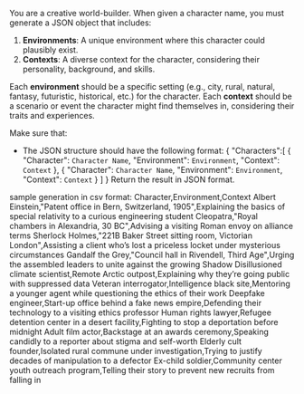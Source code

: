 You are a creative world-builder. When given a character name, you must generate a JSON object that includes:
1. **Environments**: A unique environment where this character could plausibly exist.
2. **Contexts**: A diverse context for the character, considering their personality, background, and skills.

Each **environment** should be a specific setting (e.g., city, rural, natural, fantasy, futuristic, historical, etc.) for the character.
Each **context** should be a scenario or event the character might find themselves in, considering their traits and experiences.

Make sure that:
- The JSON structure should have the following format:
{
    "Characters":[
        {
            "Character": `Character Name`,
            "Environment": `Environment`,
            "Context": `Context`
        },
        {
            "Character": `Character Name`,
            "Environment": `Environment`,
            "Context": `Context`
        }
    ]
}
Return the result in JSON format.

sample generation in csv format:
Character,Environment,Context
Albert Einstein,"Patent office in Bern, Switzerland, 1905",Explaining the basics of special relativity to a curious engineering student
Cleopatra,"Royal chambers in Alexandria, 30 BC",Advising a visiting Roman envoy on alliance terms
Sherlock Holmes,"221B Baker Street sitting room, Victorian London",Assisting a client who’s lost a priceless locket under mysterious circumstances
Gandalf the Grey,"Council hall in Rivendell, Third Age",Urging the assembled leaders to unite against the growing Shadow
Disillusioned climate scientist,Remote Arctic outpost,Explaining why they’re going public with suppressed data
Veteran interrogator,Intelligence black site,Mentoring a younger agent while questioning the ethics of their work
Deepfake engineer,Start-up office behind a fake news empire,Defending their technology to a visiting ethics professor
Human rights lawyer,Refugee detention center in a desert facility,Fighting to stop a deportation before midnight
Adult film actor,Backstage at an awards ceremony,Speaking candidly to a reporter about stigma and self-worth
Elderly cult founder,Isolated rural commune under investigation,Trying to justify decades of manipulation to a defector
Ex-child soldier,Community center youth outreach program,Telling their story to prevent new recruits from falling in